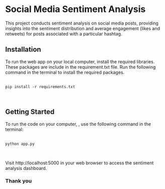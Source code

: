 # Social Media Sentiment Analysis

This project conducts sentiment analysis on social media posts, providing insights into the sentiment distribution and average engagement (likes and retweets) for posts associated with a particular hashtag.

## Installation

To run the web app on your local computer, install the required libraries. These packages are include in the requirement.txt file. Run the following command in the terminal to install the required packages.<br><br>

```
pip install -r requirements.txt
```
<br>

## Getting Started

To run the code on your computer, , use the following command in the terminal:<br><br>
```
python app.py
```
<br>

Visit http://localhost:5000 in your web browser to access the sentiment analysis dashboard.

### Thank you
